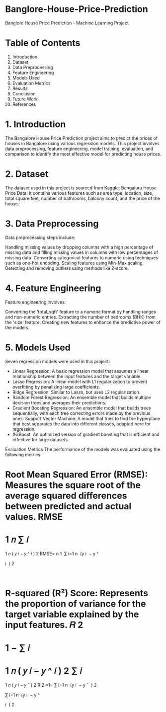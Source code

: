 # Banglore-House-Price-Prediction
Banglore House Price Prediction - Machine Learning Project
# Table of Contents
1. Introduction
2. Dataset
3. Data Preprocessing
4. Feature Engineering
5. Models Used
6. Evaluation Metrics
7. Results
8. Conclusion
9. Future Work
10. References


# 1. Introduction
The Bangalore House Price Prediction project aims to predict the prices of houses in Bangalore using various regression models. This project involves data preprocessing, feature engineering, model training, evaluation, and comparison to identify the most effective model for predicting house prices.

# 2. Dataset
The dataset used in this project is sourced from Kaggle: Bengaluru House Price Data. It contains various features such as area type, location, size, total square feet, number of bathrooms, balcony count, and the price of the house.

# 3. Data Preprocessing
Data preprocessing steps include:

Handling missing values by dropping columns with a high percentage of missing data and filling missing values in columns with low percentages of missing data.
Converting categorical features to numeric using techniques such as one-hot encoding.
Scaling features using Min-Max scaling.
Detecting and removing outliers using methods like Z-score.

# 4. Feature Engineering
Feature engineering involves:

Converting the 'total_sqft' feature to a numeric format by handling ranges and non-numeric entries.
Extracting the number of bedrooms (BHK) from the 'size' feature.
Creating new features to enhance the predictive power of the models.

# 5. Models Used
Seven regression models were used in this project:
* Linear Regression: 
A basic regression model that assumes a linear relationship between the input features and the target variable.
* Lasso Regression: 
A linear model with L1 regularization to prevent overfitting by penalizing large coefficients.
* Ridge Regression:
Similar to Lasso, but uses L2 regularization.
* Random Forest Regression: 
An ensemble model that builds multiple decision trees and averages their predictions.
* Gradient Boosting Regression:
An ensemble model that builds trees sequentially, with each tree correcting errors made by the previous ones.
Support Vector Machine: A model that tries to find the hyperplane that best separates the data into different classes, adapted here for regression.
* XGBoost: 
An optimized version of gradient boosting that is efficient and effective for large datasets.


Evaluation Metrics
The performance of the models was evaluated using the following metrics:

Root Mean Squared Error (RMSE): Measures the square root of the average squared differences between predicted and actual values.
RMSE
=
1
𝑛
∑
𝑖
=
1
𝑛
(
𝑦
𝑖
−
𝑦
^
𝑖
)
2
RMSE= 
n
1
​
 ∑ 
i=1
n
​
 (y 
i
​
 − 
y
^
​
  
i
​
 ) 
2
 
​
 
R-squared (R²) Score: Represents the proportion of variance for the target variable explained by the input features.
𝑅
2
=
1
−
∑
𝑖
=
1
𝑛
(
𝑦
𝑖
−
𝑦
^
𝑖
)
2
∑
𝑖
=
1
𝑛
(
𝑦
𝑖
−
𝑦
ˉ
)
2
R 
2
 =1− 
∑ 
i=1
n
​
 (y 
i
​
 − 
y
ˉ
​
 ) 
2
 
∑ 
i=1
n
​
 (y 
i
​
 − 
y
^
​
  
i
​
 ) 
2
 
​
